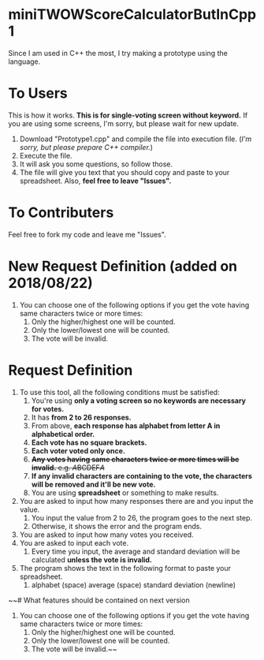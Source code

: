 # miniTWOWScoreCalculatorButInCpp1
Since I am used in C++ the most, I try making a prototype using the language.

# To Users
This is how it works. **This is for single-voting screen without keyword.** If you are using some screens, I'm sorry, but please wait for new update.
1. Download "Prototype1.cpp" and compile the file into execution file. (*I'm sorry, but please prepare C++ compiler.*)
2. Execute the file.
3. It will ask you some questions, so follow those.
4. The file will give you text that you should copy and paste to your spreadsheet.
Also, **feel free to leave "Issues".**

# To Contributers
Feel free to fork my code and leave me "Issues".

# New Request Definition (added on 2018/08/22)
1. You can choose one of the following options if you get the vote having same characters twice or more times:
	1. Only the higher/highest one will be counted.
	2. Only the lower/lowest one will be counted.
	3. The vote will be invalid.

# Request Definition
1. To use this tool, all the following conditions must be satisfied:
	1. You're using **only a voting screen so no keywords are necessary for votes.**
	2. It has **from 2 to 26 responses.**
	3. From above, **each response has alphabet from letter A in alphabetical order.**
	4. **Each vote has no square brackets.**
	7. **Each voter voted only once.**
	5. ~~**Any votes having same characters twice or more times will be invalid.** e.g. *A*BCDEF*A*~~
	8. **If any invalid characters are containing to the vote, the characters will be removed and it'll be new vote.**
	6. You are using **spreadsheet** or something to make results.
2. You are asked to input how many responses there are and you input the value.
	1. You input the value from 2 to 26, the program goes to the next step.
	6. Otherwise, it shows the error and the program ends.
3. You are asked to input how many votes you received.
4. You are asked to input each vote.
	1. Every time you input, the average and standard deviation will be calculated **unless the vote is invalid.**
5. The program shows the text in the following format to paste your spreadsheet.
	1. alphabet (space) average (space) standard deviation (newline)

~~# What features should be contained on next version
1. You can choose one of the following options if you get the vote having same characters twice or more times:
	1. Only the higher/highest one will be counted.
	2. Only the lower/lowest one will be counted.
	3. The vote will be invalid.~~
